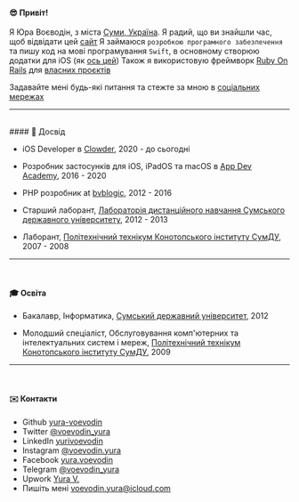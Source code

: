 #### 😎 Привіт!

Я Юра Воєводін, з міста [Суми, Україна][ukraine]. Я радий, що ви знайшли час, щоб відвідати цей [сайт][blog]
Я займаюся `розробкою програмного забезпечення` та пишу код на мові програмування `Swift`, в основному створюю додатки для iOS (як [ось цей][proveit])
Також я використовую фреймворк [Ruby On Rails][ruby-on-rail] для [власних проєктів](/projects)
</br>

Задавайте мені будь-які питання та стежте за мною в [соціальних мережах][instagram]

---
<br>
#### 🚀 Досвід

* iOS Developer в [Clowder][clowder], 2020 - до сьогодні

* Розробник застосунків для iOS, iPadOS та macOS в [App Dev Academy][app-dev-academy], 2016 - 2020

* PHP розробник at [bvblogic][bvblogic], 2012 - 2016

* Старший лаборант, [Лабораторія дистанційного навчання Сумського державного університету][ssu-laboratory], 2012 - 2013

* Лаборант, [Політехнічний технікум Конотопського інституту СумДУ][colage], 2007 - 2008

---
<br>

#### 🎓 Освіта

* Бакалавр, Інформатика, [Сумський державний університет][ssu], 2012

* Молодший спеціаліст, Обслуговування комп'ютерних та інтелектуальних систем і мереж, [Політехнічний технікум Конотопського інституту СумДУ][colage], 2009

---
<br>

#### ✉️ Контакти

* Github [yura-voevodin](https://github.com/yura-voevodin)
* Twitter [@voevodin_yura](https://twitter.com/voevodin_yura)
* LinkedIn [yurivoevodin](https://www.linkedin.com/in/yurivoevodin)
* Instagram [@voevodin.yura][instagram]
* Facebook [yura.voevodin](https://www.facebook.com/yura.voevodin)
* Telegram [@voevodin_yura](https://t.me/voevodin_yura)
* Upwork [Yura V.](https://www.upwork.com/freelancers/~01f49c60721b71f48b)
* Пишіть мені [voevodin.yura@icloud.com](mailto:voevodin.yura@icloud.com)


[avatar]: /avatar.png
[ukraine]: https://www.youtube.com/watch?v=qyMkAOd_Z9U
[blog]: https://github.com/yura-voevodin/blog-rails
[proveit]: https://app.playproveit.com
[ruby-on-rail]: https://rubyonrails.org

[clowder]: https://www.clowder.com/
[app-dev-academy]: https://www.appdev.academy/
[bvblogic]: https://bvblogic.com/
[ssu-laboratory]: https://dl.sumdu.edu.ua/en
[colage]: https://kpt.sumdu.edu.ua/

[ssu]: https://sumdu.edu.ua/int/en/

[instagram]: https://www.instagram.com/voevodin.yura